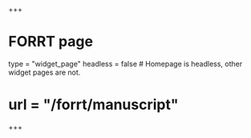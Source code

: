 +++
# FORRT page
type = "widget_page"
headless = false  # Homepage is headless, other widget pages are not.
# url = "/forrt/manuscript"
+++
